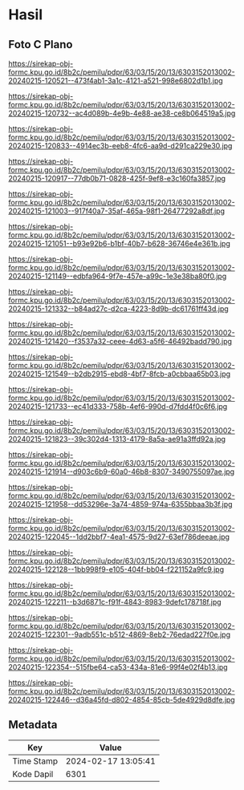 # Hasil

## Foto C Plano

https://sirekap-obj-formc.kpu.go.id/8b2c/pemilu/pdpr/63/03/15/20/13/6303152013002-20240215-120521--473f4ab1-3a1c-4121-a521-998e6802d1b1.jpg

https://sirekap-obj-formc.kpu.go.id/8b2c/pemilu/pdpr/63/03/15/20/13/6303152013002-20240215-120732--ac4d089b-4e9b-4e88-ae38-ce8b064519a5.jpg

https://sirekap-obj-formc.kpu.go.id/8b2c/pemilu/pdpr/63/03/15/20/13/6303152013002-20240215-120833--4914ec3b-eeb8-4fc6-aa9d-d291ca229e30.jpg

https://sirekap-obj-formc.kpu.go.id/8b2c/pemilu/pdpr/63/03/15/20/13/6303152013002-20240215-120917--77db0b71-0828-425f-9ef8-e3c160fa3857.jpg

https://sirekap-obj-formc.kpu.go.id/8b2c/pemilu/pdpr/63/03/15/20/13/6303152013002-20240215-121003--917f40a7-35af-465a-98f1-26477292a8df.jpg

https://sirekap-obj-formc.kpu.go.id/8b2c/pemilu/pdpr/63/03/15/20/13/6303152013002-20240215-121051--b93e92b6-b1bf-40b7-b628-36746e4e361b.jpg

https://sirekap-obj-formc.kpu.go.id/8b2c/pemilu/pdpr/63/03/15/20/13/6303152013002-20240215-121149--edbfa964-9f7e-457e-a99c-1e3e38ba80f0.jpg

https://sirekap-obj-formc.kpu.go.id/8b2c/pemilu/pdpr/63/03/15/20/13/6303152013002-20240215-121332--b84ad27c-d2ca-4223-8d9b-dc61761ff43d.jpg

https://sirekap-obj-formc.kpu.go.id/8b2c/pemilu/pdpr/63/03/15/20/13/6303152013002-20240215-121420--f3537a32-ceee-4d63-a5f6-46492badd790.jpg

https://sirekap-obj-formc.kpu.go.id/8b2c/pemilu/pdpr/63/03/15/20/13/6303152013002-20240215-121549--b2db2915-ebd8-4bf7-8fcb-a0cbbaa65b03.jpg

https://sirekap-obj-formc.kpu.go.id/8b2c/pemilu/pdpr/63/03/15/20/13/6303152013002-20240215-121733--ec41d333-758b-4ef6-990d-d7fdd4f0c6f6.jpg

https://sirekap-obj-formc.kpu.go.id/8b2c/pemilu/pdpr/63/03/15/20/13/6303152013002-20240215-121823--39c302d4-1313-4179-8a5a-ae91a3ffd92a.jpg

https://sirekap-obj-formc.kpu.go.id/8b2c/pemilu/pdpr/63/03/15/20/13/6303152013002-20240215-121914--d903c6b9-60a0-46b8-8307-3490755097ae.jpg

https://sirekap-obj-formc.kpu.go.id/8b2c/pemilu/pdpr/63/03/15/20/13/6303152013002-20240215-121958--dd53296e-3a74-4859-974a-6355bbaa3b3f.jpg

https://sirekap-obj-formc.kpu.go.id/8b2c/pemilu/pdpr/63/03/15/20/13/6303152013002-20240215-122045--1dd2bbf7-4ea1-4575-9d27-63ef786deeae.jpg

https://sirekap-obj-formc.kpu.go.id/8b2c/pemilu/pdpr/63/03/15/20/13/6303152013002-20240215-122128--1bb998f9-e105-404f-bb04-f221152a9fc9.jpg

https://sirekap-obj-formc.kpu.go.id/8b2c/pemilu/pdpr/63/03/15/20/13/6303152013002-20240215-122211--b3d6871c-f91f-4843-8983-9defc178718f.jpg

https://sirekap-obj-formc.kpu.go.id/8b2c/pemilu/pdpr/63/03/15/20/13/6303152013002-20240215-122301--9adb551c-b512-4869-8eb2-76edad227f0e.jpg

https://sirekap-obj-formc.kpu.go.id/8b2c/pemilu/pdpr/63/03/15/20/13/6303152013002-20240215-122354--515fbe64-ca53-434a-81e6-99f4e02f4b13.jpg

https://sirekap-obj-formc.kpu.go.id/8b2c/pemilu/pdpr/63/03/15/20/13/6303152013002-20240215-122446--d36a45fd-d802-4854-85cb-5de4929d8dfe.jpg


## Metadata

| Key        | Value               |
| ---------- | ------------------- |
| Time Stamp | 2024-02-17 13:05:41 |
| Kode Dapil | 6301                |



